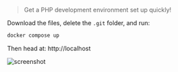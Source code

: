 > Get a PHP development environment set up quickly!

Download the files, delete the `.git` folder, and run:

```bash
docker compose up
```

Then head at: http://localhost

![screenshot](https://github.com/user-attachments/assets/06da1548-b90f-4cf2-a141-97a7c5489d7c)
